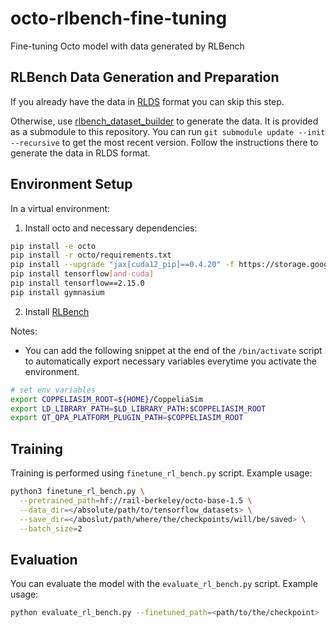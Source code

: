 # octo-rlbench-fine-tuning
Fine-tuning Octo model with data generated by RLBench


## RLBench Data Generation and Preparation

If you already have the data in [RLDS](https://research.google/blog/rlds-an-ecosystem-to-generate-share-and-use-datasets-in-reinforcement-learning/) format you can skip this step.

Otherwise, use [rlbench_dataset_builder](https://github.com/mateuszwyszynski/rlbench_dataset_builder) to generate the data.
It is provided as a submodule to this repository.
You can run `git submodule update --init --recursive` to get the most recent version.
Follow the instructions there to generate the data in RLDS format.


## Environment Setup

In a virtual environment:

1. Install octo and necessary dependencies:

```bash
pip install -e octo
pip install -r octo/requirements.txt
pip install --upgrade "jax[cuda12_pip]==0.4.20" -f https://storage.googleapis.com/jax-releases/jax_cuda_releases.html
pip install tensorflow[and-cuda]
pip install tensorflow==2.15.0
pip install gymnasium
```

2. Install [RLBench](https://github.com/stepjam/RLBench?tab=readme-ov-file#install)

Notes:

 - You can add the following snippet at the end of the `/bin/activate` script to automatically export necessary variables everytime you activate the environment.

```bash
# set env variables
export COPPELIASIM_ROOT=${HOME}/CoppeliaSim
export LD_LIBRARY_PATH=$LD_LIBRARY_PATH:$COPPELIASIM_ROOT
export QT_QPA_PLATFORM_PLUGIN_PATH=$COPPELIASIM_ROOT
```

## Training

Training is performed using `finetune_rl_bench.py` script.
Example usage:

```bash
python3 finetune_rl_bench.py \
  --pretrained_path=hf://rail-berkeley/octo-base-1.5 \
  --data_dir=</absolute/path/to/tensorflow_datasets> \
  --save_dir=</aboslut/path/where/the/checkpoints/will/be/saved> \
  --batch_size=2
```

## Evaluation

You can evaluate the model with the `evaluate_rl_bench.py` script.
Example usage:

```bash
python evaluate_rl_bench.py --finetuned_path=<path/to/the/checkpoint>
```
